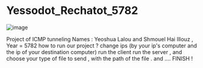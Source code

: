# Yessodot_Rechatot_5782
![image](https://user-images.githubusercontent.com/57400419/172337230-5b29750a-eced-4510-bbe9-044d58862f1b.png)




Project of ICMP tunneling
Names : Yeoshua Lalou and Shmouel Hai Illouz  ,     Year = 5782
how to run our project ?
change ips (by your ip's computer and the ip of your destination computer)
run the client
run the server , and choose your type of file to send , with the path of the file .
and ....
FINISH ! 
